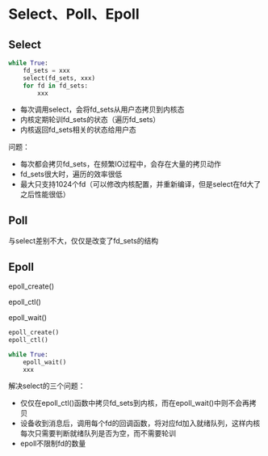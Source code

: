 # Select、Poll、Epoll

## Select

```python
while True:
	fd_sets = xxx
	select(fd_sets, xxx)
	for fd in fd_sets:
		xxx
```

+ 每次调用select，会将fd_sets从用户态拷贝到内核态
+ 内核定期轮训fd_sets的状态（遍历fd_sets）
+ 内核返回fd_sets相关的状态给用户态



问题：

+ 每次都会拷贝fd_sets，在频繁IO过程中，会存在大量的拷贝动作
+ fd_sets很大时，遍历的效率很低
+ 最大只支持1024个fd（可以修改内核配置，并重新编译，但是select在fd大了之后性能很低）



## Poll

与select差别不大，仅仅是改变了fd_sets的结构



## Epoll

epoll_create()

epoll_ctl()

epoll_wait()

```python
epoll_create()
epoll_ctl()

while True:
	epoll_wait()
	xxx
```



解决select的三个问题：

+ 仅仅在epoll_ctl()函数中拷贝fd_sets到内核，而在epoll_wait()中则不会再拷贝
+ 设备收到消息后，调用每个fd的回调函数，将对应fd加入就绪队列，这样内核每次只需要判断就绪队列是否为空，而不需要轮训
+ epoll不限制fd的数量